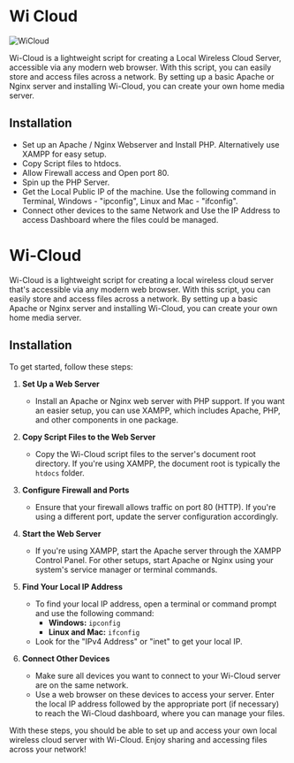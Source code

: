 # Wi Cloud

![WiCloud](https://github.com/nitishkumar3/wi-cloud/assets/77057838/526bfc4e-405a-40a4-8325-c41e1a7be223)

Wi-Cloud is a lightweight script for creating a Local Wireless Cloud Server, accessible via any modern web browser. With this script, you can easily store and access files across a network. By setting up a basic Apache or Nginx server and installing Wi-Cloud, you can create your own home media server.

## Installation

- Set up an Apache / Nginx Webserver and Install PHP. Alternatively use XAMPP for easy setup.
- Copy Script files to htdocs.
- Allow Firewall access and Open port 80.
- Spin up the PHP Server.
- Get the Local Public IP of the machine. Use the following command in Terminal, Windows - "ipconfig", Linux and Mac - "ifconfig".
- Connect other devices to the same Network and Use the IP Address to access Dashboard where the files could be managed.


# Wi-Cloud

Wi-Cloud is a lightweight script for creating a local wireless cloud server that's accessible via any modern web browser. With this script, you can easily store and access files across a network. By setting up a basic Apache or Nginx server and installing Wi-Cloud, you can create your own home media server.

## Installation

To get started, follow these steps:

1. **Set Up a Web Server**
   - Install an Apache or Nginx web server with PHP support. If you want an easier setup, you can use XAMPP, which includes Apache, PHP, and other components in one package.
   
2. **Copy Script Files to the Web Server**
   - Copy the Wi-Cloud script files to the server's document root directory. If you're using XAMPP, the document root is typically the `htdocs` folder.

3. **Configure Firewall and Ports**
   - Ensure that your firewall allows traffic on port 80 (HTTP). If you're using a different port, update the server configuration accordingly.

4. **Start the Web Server**
   - If you're using XAMPP, start the Apache server through the XAMPP Control Panel. For other setups, start Apache or Nginx using your system's service manager or terminal commands.

5. **Find Your Local IP Address**
   - To find your local IP address, open a terminal or command prompt and use the following command:
     - **Windows:** `ipconfig`
     - **Linux and Mac:** `ifconfig`
   - Look for the "IPv4 Address" or "inet" to get your local IP.

6. **Connect Other Devices**
   - Make sure all devices you want to connect to your Wi-Cloud server are on the same network.
   - Use a web browser on these devices to access your server. Enter the local IP address followed by the appropriate port (if necessary) to reach the Wi-Cloud dashboard, where you can manage your files.

With these steps, you should be able to set up and access your own local wireless cloud server with Wi-Cloud. Enjoy sharing and accessing files across your network!
